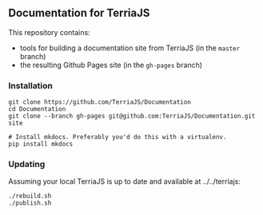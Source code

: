 ## Documentation for TerriaJS

This repository contains:

- tools for building a documentation site from TerriaJS (in the `master` branch)
- the resulting Github Pages site (in the `gh-pages` branch)

### Installation

```
git clone https://github.com/TerriaJS/Documentation
cd Documentation
git clone --branch gh-pages git@github.com:TerriaJS/Documentation.git site

# Install mkdocs. Preferably you'd do this with a virtualenv.
pip install mkdocs 
```

### Updating

Assuming your local TerriaJS is up to date and available at ../../terriajs:

```
./rebuild.sh
./publish.sh
```
